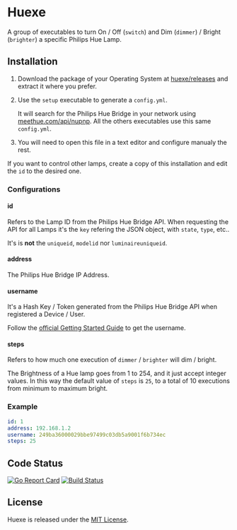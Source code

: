 # Huexe

A group of executables to turn On / Off (`switch`) and Dim (`dimmer`) / Bright (`brighter`) a specific Philips Hue Lamp.

## Installation

1. Download the package of your Operating System at [huexe/releases](https://github.com/gumieri/huexe/releases) and extract it where you prefer.

2. Use the `setup` executable to generate a `config.yml`.

    It will search for the Philips Hue Bridge in your network using [meethue.com/api/nupnp](https://www.meethue.com/api/nupnp). All the others executables use this same `config.yml`.

4. You will need to open this file in a text editor and configure manualy the rest.

  If you want to control other lamps, create a copy of this installation and edit the `id` to the desired one.
### Configurations

#### id
Refers to the Lamp ID from the Philips Hue Bridge API.
When requesting the API for all Lamps it's the `key` refering the JSON object, with `state`, `type`, etc..

It's is **not** the `uniqueid`, `modelid` nor `luminaireuniqueid`.
#### address
The Philips Hue Bridge IP Address.
#### username
It's a Hash Key / Token generated from the Philips Hue Bridge API when registered a Device / User.

Follow the [official Getting Started Guide](https://www.developers.meethue.com/documentation/getting-started) to get the username.
#### steps
Refers to how much one execution of `dimmer` / `brighter` will dim / bright.

The Brightness of a Hue lamp goes from 1 to 254, and it just accept integer values. In this way the default value of `steps` is `25`, to a total of 10 executions from minimum to maximum bright.

### Example
```yml
id: 1
address: 192.168.1.2
username: 249ba36000029bbe97499c03db5a9001f6b734ec
steps: 25
```
## Code Status

[![Go Report Card](https://goreportcard.com/badge/github.com/gumieri/huexe)](https://goreportcard.com/report/github.com/gumieri/huexe)
[![Build Status](https://travis-ci.org/gumieri/huexe.svg?branch=master)](https://travis-ci.org/gumieri/huexe)


## License

Huexe is released under the [MIT License](http://www.opensource.org/licenses/MIT).
